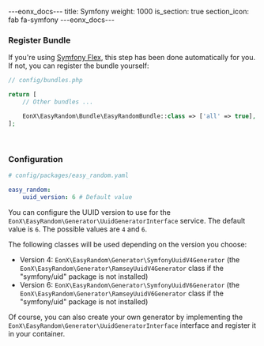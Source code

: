 ---eonx_docs---
title: Symfony
weight: 1000
is_section: true
section_icon: fab fa-symfony
---eonx_docs---

### Register Bundle

If you're using [Symfony Flex][1], this step has been done automatically for you. If not, you can register the bundle
yourself:

```php
// config/bundles.php

return [
    // Other bundles ...

    EonX\EasyRandom\Bundle\EasyRandomBundle::class => ['all' => true],
];
```

<br>

### Configuration

```yaml
# config/packages/easy_random.yaml

easy_random:
    uuid_version: 6 # Default value

```

You can configure the UUID version to use for the `EonX\EasyRandom\Generator\UuidGeneratorInterface` service.
The default value is `6`. The possible values are `4` and `6`.

The following classes will be used depending on the version you choose:

- Version 4: `EonX\EasyRandom\Generator\SymfonyUuidV4Generator` (the `EonX\EasyRandom\Generator\RamseyUuidV4Generator` class if the "symfony/uid" package is not installed)
- Version 6: `EonX\EasyRandom\Generator\SymfonyUuidV6Generator` (the `EonX\EasyRandom\Generator\RamseyUuidV6Generator` class if the "symfony/uid" package is not installed)

Of course, you can also create your own generator by implementing the `EonX\EasyRandom\Generator\UuidGeneratorInterface` interface
and register it in your container.

<br>

[1]: https://symfony.com/components/Symfony%20Flex
